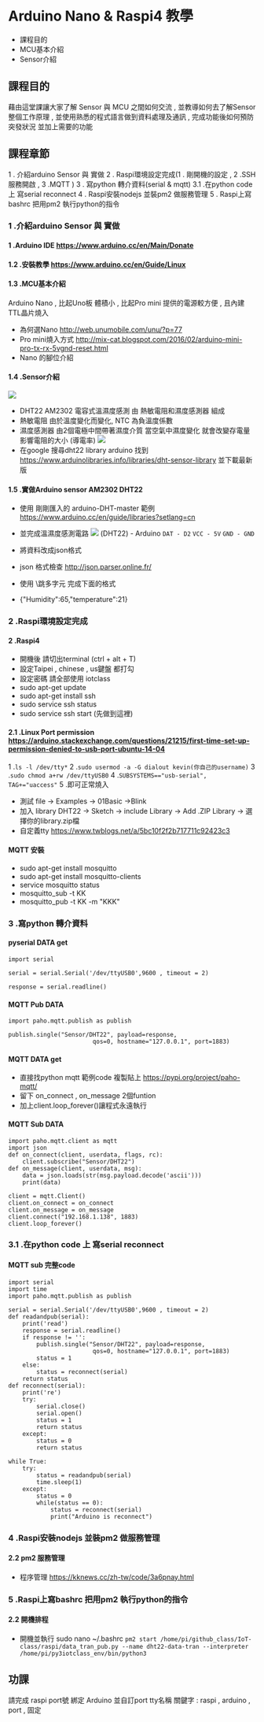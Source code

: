 # Arduino Nano & Raspi4 教學

- 課程目的
- MCU基本介紹
- Sensor介紹

## 課程目的

藉由這堂課讓大家了解 Sensor 與 MCU 之間如何交流 , 並教導如何去了解Sensor整個工作原理 , 並使用熟悉的程式語言做到資料處理及通訊 , 完成功能後如何預防突發狀況 並加上需要的功能

## 課程章節
1 . 介紹arduino Sensor 與 實做
2 . Raspi環境設定完成(1 . 剛開機的設定 , 2 .SSH服務開啟 , 3 .MQTT )
3 . 寫python 轉介資料(serial & mqtt)
3.1 .在python code 上 寫serial reconnect 
4 . Raspi安裝nodejs 並裝pm2 做服務管理
5 . Raspi上寫bashrc 把用pm2 執行python的指令
### 1 .介紹arduino Sensor 與 實做
#### 1 .Arduino IDE https://www.arduino.cc/en/Main/Donate
#### 1.2 .安裝教學 https://www.arduino.cc/en/Guide/Linux
#### 1.3 .MCU基本介紹
Arduino Nano , 比起Uno板 體積小 , 比起Pro mini 提供的電源較方便 , 且內建TTL晶片燒入
- 為何選Nano http://web.unumobile.com/unu/?p=77
- Pro mini燒入方式 http://mix-cat.blogspot.com/2016/02/arduino-mini-pro-tx-rx-5vgnd-reset.html
- Nano 的腳位介紹

#### 1.4 .Sensor介紹
![](https://i.imgur.com/3Fcj43p.png)

- DHT22 AM2302 電容式溫濕度感測 由 熱敏電阻和濕度感測器 組成
- 熱敏電阻 由於溫度變化而變化, NTC 為負溫度係數
- 濕度感測器 由2個電極中間帶著濕度介質 當空氣中濕度變化 就會改變存電量 影響電阻的大小 (導電率) 
![](https://i.imgur.com/3BgPTeY.jpg)
- 在google 搜尋dht22 library arduino 找到 https://www.arduinolibraries.info/libraries/dht-sensor-library 並下載最新版

#### 1.5 .實做Arduino sensor AM2302 DHT22
 - 使用 剛剛匯入的 arduino-DHT-master 範例 https://www.arduino.cc/en/guide/libraries?setlang=cn
 - 並完成溫濕度感測電路 ![](https://i.imgur.com/TGW4rNE.jpg)
 (DHT22) - Arduino
 `DAT - D2`
 `VCC - 5V`
 `GND - GND`

 - 將資料改成json格式
 - json 格式檢查 http://json.parser.online.fr/
 - 使用 \跳多字元 完成下面的格式
 - {"Humidity":65,"temperature":21}


### 2 .Raspi環境設定完成

#### 2 .Raspi4
- 開機後 請切出terminal (ctrl + alt + T)
- 設定Taipei , chinese , us鍵盤 都打勾
- 設定密碼 請全部使用 iotclass
- sudo apt-get update
- sudo apt-get install ssh 
- sudo service ssh status
- sudo service ssh start (先做到這裡)

#### 2.1 .Linux Port permission https://arduino.stackexchange.com/questions/21215/first-time-set-up-permission-denied-to-usb-port-ubuntu-14-04

 1 .`ls -l /dev/tty*`
 2 .`sudo usermod -a -G dialout kevin(你自己的username)`
 3 .`sudo chmod a+rw /dev/ttyUSB0`
 4 .`SUBSYSTEMS=="usb-serial", TAG+="uaccess"`
 5 .即可正常燒入
 - 測試 file -> Examples -> 01Basic ->Blink
 - 加入 library DHT22 -> Sketch -> include Library -> Add .ZIP Library -> 選擇你的library.zip檔
 - 自定義tty https://www.twblogs.net/a/5bc10f2f2b717711c92423c3

#### MQTT 安裝
 - sudo apt-get install mosquitto
 - sudo apt-get install mosquitto-clients
 - service mosquitto status
 - mosquitto_sub -t KK
 - mosquitto_pub -t KK -m "KKK"
### 3 .寫python 轉介資料

#### pyserial DATA get
``` python=
import serial

serial = serial.Serial('/dev/ttyUSB0',9600 , timeout = 2)

response = serial.readline()
```
#### MQTT Pub DATA
```python=
import paho.mqtt.publish as publish

publish.single("Sensor/DHT22", payload=response,
                        qos=0, hostname="127.0.0.1", port=1883)
```
#### MQTT DATA get
 - 直接找python mqtt 範例code 複製貼上 https://pypi.org/project/paho-mqtt/
 - 留下 on_connect , on_message 2個funtion
 - 加上client.loop_forever()讓程式永遠執行

#### MQTT Sub DATA
```python=
import paho.mqtt.client as mqtt
import json
def on_connect(client, userdata, flags, rc):
    client.subscribe("Sensor/DHT22")
def on_message(client, userdata, msg):
    data = json.loads(str(msg.payload.decode('ascii')))
    print(data)

client = mqtt.Client()
client.on_connect = on_connect
client.on_message = on_message
client.connect("192.168.1.138", 1883)
client.loop_forever()
```

### 3.1 .在python code 上 寫serial reconnect
#### MQTT sub 完整code 
```python=
import serial
import time
import paho.mqtt.publish as publish
 
serial = serial.Serial('/dev/ttyUSB0',9600 , timeout = 2)
def readandpub(serial):
    print('read')
    response = serial.readline()
    if response != '':
        publish.single("Sensor/DHT22", payload=response,
                        qos=0, hostname="127.0.0.1", port=1883)
        status = 1
    else:
        status = reconnect(serial)
    return status
def reconnect(serial):
    print('re')
    try:
        serial.close()
        serial.open()
        status = 1
        return status
    except:
        status = 0
        return status

while True:
    try:
        status = readandpub(serial)
        time.sleep(1)
    except:
        status = 0
        while(status == 0):
            status = reconnect(serial)
            print("Arduino is reconnect")
```
### 4 .Raspi安裝nodejs 並裝pm2 做服務管理
#### 2.2 pm2 服務管理
- 程序管理 https://kknews.cc/zh-tw/code/3a6pnay.html

### 5 .Raspi上寫bashrc 把用pm2 執行python的指令
#### 2.2 開機排程
- 開機並執行 sudo nano ~/.bashrc 
`pm2 start /home/pi/github_class/IoT-class/raspi/data_tran_pub.py --name dht22-data-tran --interpreter /home/pi/py3iotclass_env/bin/python3`

## 功課
請完成 raspi port號 綁定 Arduino 並自訂port tty名稱
關鍵字 : raspi , arduino , port , 固定 
